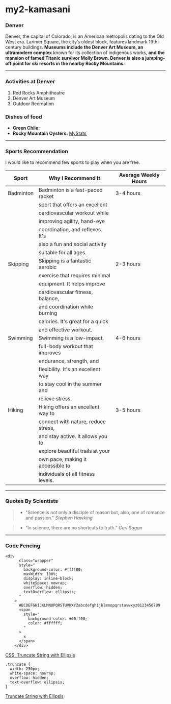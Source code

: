 # my2-kamasani
### Denver
Denver, the capital of Colorado, is an American metropolis dating to the Old West era. Larimer Square, the city’s oldest block, features landmark 19th-century buildings. **Museums include the Denver Art Museum, an ultramodern complex** known for its collection of indigenous works, **and the mansion of famed Titanic survivor Molly Brown. Denver is also a jumping-off point for ski resorts in the nearby Rocky Mountains.** 

---

### Activities at Denver
1. Red Rocks Amphitheatre
2. Denver Art Museum
3. Outdoor Recreation

### Dishes of food
- **Green Chile:**
- **Rocky Mountain Oysters:**
[MyStats](MyStats.md);

---
### Sports Recommendation

I would like to recommend few sports to play when you are free.

| Sport             | Why I Recommend It                     | Average Weekly Hours |
|-------------------|----------------------------------------|----------------------|
| Badminton         | Badminton is a fast-paced racket       | 3-4 hours            |
|                   | sport that offers an excellent         |                      |
|                   | cardiovascular workout while           |                      |
|                   | improving agility, hand-eye            |                      |
|                   | coordination, and reflexes. It's       |                      |
|                   | also a fun and social activity         |                      |
|                   | suitable for all ages.                 |                      |
| Skipping          | Skipping is a fantastic aerobic        | 2-3 hours            |
|                   | exercise that requires minimal         |                      |
|                   | equipment. It helps improve            |                      |
|                   | cardiovascular fitness, balance,       |                      |
|                   | and coordination while burning         |                      |
|                   | calories. It's great for a quick       |                      |
|                   | and effective workout.                 |                      |
| Swimming          | Swimming is a low-impact,              | 4-6 hours            |
|                   | full-body workout that improves        |                      |
|                   | endurance, strength, and               |                      |
|                   | flexibility. It's an excellent way     |                      |
|                   | to stay cool in the summer and         |                      |
|                   | relieve stress.                        |                      |
| Hiking            | Hiking offers an excellent way to      | 3-5 hours            |
|                   | connect with nature, reduce stress,    |                      |
|                   | and stay active. It allows you to      |                      |
|                   | explore beautiful trails at your       |                      |
|                   | own pace, making it accessible to      |                      |
|                   | individuals of all fitness levels.     |                      |

---

### Quotes By Scientists
>* "Science is not only a disciple of reason but, also, one of romance and passion."
   *Stephen Hawking*

>* “In science, there are no shortcuts to truth.”
   *Carl Sagan*

---

### Code Fencing

```
<div
      class="wrapper"
      style="
        background-color: #ffff00;
        maxWidth: 100%;
        display: inline-block;
        whiteSpace: nowrap;
        overflow: hidden;
        textOverflow: ellipsis;
      "
    >
      ABCDEFGHIJKLMNOPQRSTUVWXYZabcdefghijklmnopqrstuvwxyz0123456789
      <span
        style="
          background-color: #00ff00;
          color: #ffffff;
        "
      >
        x
      </span>
    </div>
```
[CSS: Truncate String with Ellipsis](https://stackoverflow.com/questions/68912597/css-truncate-string-with-ellipsis)

```
.truncate {
  width: 250px;
  white-space: nowrap;
  overflow: hidden;
  text-overflow: ellipsis;
}
```
[Truncate String with Ellipsis](https://css-tricks.com/snippets/css/truncate-string-with-ellipsis/)